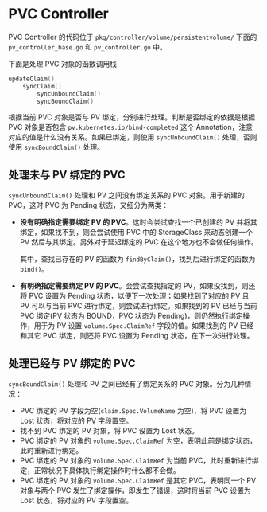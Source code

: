 # PVC Controller #

PVC Controller 的代码位于 `pkg/controller/volume/persistentvolume/` 下面的 `pv_controller_base.go` 和 `pv_controller.go` 中。

下面是处理 PVC 对象的函数调用栈

``` go
updateClaim()
    syncClaim()
        syncUnboundClaim()
        syncBoundClaim()
```

根据当前 PVC 对象是否与 PV 绑定，分别进行处理。判断是否绑定的依据是根据 PVC 对象是否包含 `pv.kubernetes.io/bind-completed` 这个 Annotation，注意对应的值是什么没有关系。如果已绑定，则使用 `syncUnboundClaim()` 处理，否则使用 `syncBoundClaim()` 处理。

## 处理未与 PV 绑定的 PVC ##

`syncUnboundClaim()` 处理和 PV 之间没有绑定关系的 PVC 对象。用于新建的 PVC，这时 PVC 为 Pending 状态，又细分为两类：

- **没有明确指定需要绑定 PV 的 PVC**。这时会尝试查找一个已创建的 PV 并将其绑定，如果找不到，则会尝试使用 PVC 中的 StorageClass 来动态创建一个 PV 然后与其绑定。另外对于延迟绑定的 PVC 在这个地方也不会做任何操作。

  其中，查找已存在的 PV 的函数为 `findByClaim()`，找到后进行绑定的函数为 `bind()`。

- **有明确指定需要绑定 PV 的 PVC**。会尝试查找指定的 PV，如果没找到，则还将 PVC 设置为 Pending 状态，以便下一次处理；如果找到了对应的 PV 且 PV 可以与当前 PVC 进行绑定，则尝试进行绑定。如果找到的 PV 已经与当前 PVC 绑定(PV 状态为 BOUND，PVC 状态为 Pending)，则仍然执行绑定操作，用于为 PV 设置 `volume.Spec.ClaimRef` 字段的值。如果找到的 PV 已经和其它 PVC 绑定，则还将 PVC 设置为 Pending 状态，在下一次进行处理。


## 处理已经与 PV 绑定的 PVC ##

`syncBoundClaim()` 处理和 PV 之间已经有了绑定关系的 PVC 对象。分为几种情况：

- PVC 绑定的 PV 字段为空(`claim.Spec.VolumeName` 为空)，将 PVC 设置为 Lost 状态，将对应的 PV 字段置空。
- 找不到 PVC 绑定的 PV 对象，将 PVC 设置为 Lost 状态。
- PVC 绑定的 PV 对象的 `volume.Spec.ClaimRef` 为空，表明此前是绑定状态，此时重新进行绑定。
- PVC 绑定的 PV 对象的 `volume.Spec.ClaimRef` 为当前 PVC，此时重新进行绑定，正常状况下具体执行绑定操作时什么都不会做。
- PVC 绑定的 PV 对象的 `volume.Spec.ClaimRef` 是其它 PVC，表明同一个 PV 对象与两个 PVC 发生了绑定操作，即发生了错误，这时将当前 PVC 设置为 Lost 状态，将对应的 PV 字段置空。

